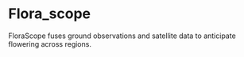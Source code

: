 # Flora_scope
FloraScope fuses ground observations and satellite data to anticipate flowering across regions.
